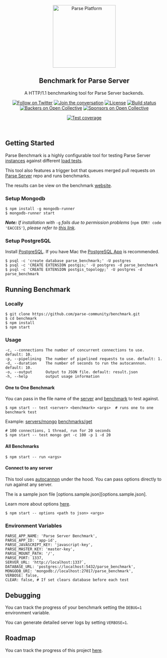 <p align="center">
  <img alt="Parse Platform" src="https://raw.githubusercontent.com/parse-community/benchmark/master/.github/logo-large.png" width="200">
</p>

<h2 align="center">Benchmark for Parse Server</h2>

<p align="center">
    A HTTP/1.1 benchmarking tool for Parse Server backends.
</p>

<p align="center">
    <a href="https://twitter.com/intent/follow?screen_name=parseplatform"><img alt="Follow on Twitter" src="https://img.shields.io/twitter/follow/parseplatform?style=social&label=Follow"></a>
    <a href="https://community.parseplatform.org/"><img alt="Join the conversation" src="https://img.shields.io/discourse/https/community.parseplatform.org/topics.svg"></a>
    <a href="https://github.com/parse-community/benchmark/blob/master/LICENSE"><img alt="License" src="https://img.shields.io/badge/license-BSD-lightgrey.svg"></a>
    <a href=" https://travis-ci.com/parse-community/benchmark"><img alt="Build status" src="https://travis-ci.com/parse-community/benchmark.svg?branch=master"></a>
    <a href="#backers"><img alt="Backers on Open Collective" src="https://opencollective.com/parse-server/backers/badge.svg" /></a>
  <a href="#sponsors"><img alt="Sponsors on Open Collective" src="https://opencollective.com/parse-server/sponsors/badge.svg" /></a>
</p>

<p align="center">
    <a href="http://codecov.io/github/parse-community/benchmark?branch=master"><img alt="Test coverage" src="http://codecov.io/github/parse-community/benchmark/coverage.svg?branch=master"></a>
    <!-- <a href="https://npmjs.org/parse"><img alt="npm version" src="https://badge.fury.io/js/parse.svg"></a> -->
    <!-- <a href="https://cdnjs.com/libraries/parse"><img alt="CDNJS version" src="https://img.shields.io/cdnjs/v/parse.svg"></a> -->
    <!-- <a href="https://greenkeeper.io/"><img alt="Greenkeeper badge" src="https://badges.greenkeeper.io/parse-community/benchmark.svg"></a> -->
</p>
<br>

## Getting Started

Parse Benchmark is a highly configurable tool for testing Parse Server [instances][server] against different [load tests][benchmark].

This tool also features a trigger bot that queues merged pull requests on [Parse Server][parse-server] repo and runs benchmarks.

The results can be view on the benchmark [website][website].

### Setup Mongodb

```
$ npm install -g mongodb-runner
$ mongodb-runner start
```
***Note:*** *If installation with* `-g` *fails due to permission problems* (`npm ERR! code 'EACCES'`), *please refer to [this link][npm-permissions].*


### Setup PostgreSQL

Install [PostgreSQL][postgres].
If you have Mac the [PostgreSQL App][postgres-app] is recommended.
```
$ psql -c 'create database parse_benchmark;' -U postgres
$ psql -c 'CREATE EXTENSION postgis;' -U postgres -d parse_benchmark
$ psql -c 'CREATE EXTENSION postgis_topology;' -U postgres -d parse_benchmark
```

## Running Benchmark

### Locally

```
$ git clone https://github.com/parse-community/benchmark.git
$ cd benchmark
$ npm install
$ npm start
```

### Usage

```
-c, --connections The number of concurrent connections to use. default: 10.
-p, --pipelining  The number of pipelined requests to use. default: 1.
-d, --duration    The number of seconds to run the autocannnon. default: 10.
-o, --output      Output to JSON file. default: result.json
-h, --help        output usage information
```

#### One to One Benchmark

You can pass in the file name of the [server][server] and [benchmark][benchmark] to test against.

```
$ npm start -- test <server> <benchmark> <args>  # runs one to one benchmark test
```

Example: [servers/mongo][server] [benchmarks/get][benchmark]

```
# 100 connections, 1 thread, run for 20 seconds
$ npm start -- test mongo get -c 100 -p 1 -d 20
```

#### All Benchmarks

```
$ npm start -- run <args> 
```

#### Connect to any server

This tool uses [autocannon][autocannon] under the hood. You can pass options directly to run against any server.

The is a sample json file [options.sample.json][options.sample.json].

Learn more about options [here][autocannon-options].

```
$ npm start -- options <path to json> <args> 
```

### Environment Variables

```
PARSE_APP_NAME: 'Parse Server Benchmark',
PARSE_APP_ID: 'app-id',
PARSE_JAVASCRIPT_KEY: 'javascript-key',
PARSE_MASTER_KEY: 'master-key',
PARSE_MOUNT_PATH: '/',
PARSE_PORT: 1337,
SERVER_URL: 'http://localhost:1337`,
DATABASE_URL: 'postgres://localhost:5432/parse_benchmark',
MONGODB_URI: 'mongodb://localhost:27017/parse_benchmark',
VERBOSE: false,
CLEAR: false, # If set clears database before each test
```

## Debugging

You can track the progress of your benchmark setting the `DEBUG=1` environment variable.

You can generate detailed server logs by setting `VERBOSE=1`.

## Roadmap

You can track the progress of this project [here][project].

[autocannon]: https://github.com/mcollina/autocannon
[autocannon-options]: https://github.com/mcollina/autocannon#usage
[benchmark]: https://github.com/parse-community/benchmark/tree/master/benchmarks
[project]: https://github.com/parse-community/benchmark/projects
[server]: https://github.com/parse-community/benchmark/tree/master/servers
[parse-server]: https://github.com/parse-community/parse-server
[website]: http://benchmark.parseplatform.org
[npm-permissions]: https://docs.npmjs.com/getting-started/fixing-npm-permissions
[postgres]: https://www.postgresql.org/download/
[postgres-app]: https://postgresapp.com
